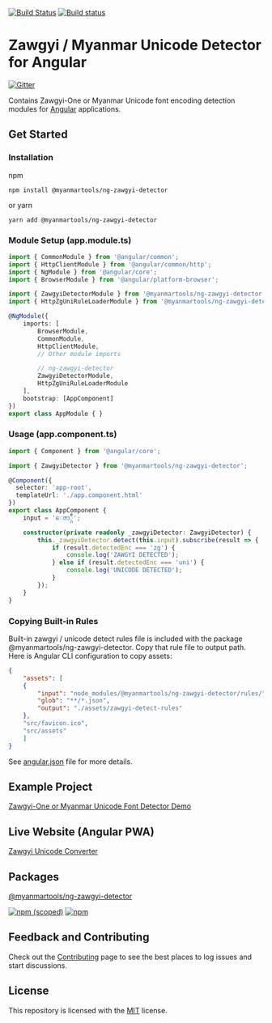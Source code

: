 [![Build Status](https://dev.azure.com/myanmartools/ng-zawgyi-detector/_apis/build/status/myanmartools.ng-zawgyi-detector?branchName=master)](https://dev.azure.com/myanmartools/ng-zawgyi-detector/_build/latest?definitionId=2&branchName=master)
[![Build status](https://ci.appveyor.com/api/projects/status/t085y7bwcjgvtl2e?svg=true)](https://ci.appveyor.com/project/admindagonmetriccom/ng-zawgyi-detector)

# Zawgyi / Myanmar Unicode Detector for Angular

[![Gitter](https://badges.gitter.im/myanmartools/community.svg)](https://gitter.im/myanmartools/community?utm_source=badge&utm_medium=badge&utm_campaign=pr-badge)

Contains Zawgyi-One or Myanmar Unicode font encoding detection modules for [Angular](https://angular.io/) applications.

## Get Started

### Installation

npm

```shell
npm install @myanmartools/ng-zawgyi-detector
```

or yarn

```shell
yarn add @myanmartools/ng-zawgyi-detector
```

### Module Setup (app.module.ts)

```typescript
import { CommonModule } from '@angular/common';
import { HttpClientModule } from '@angular/common/http';
import { NgModule } from '@angular/core';
import { BrowserModule } from '@angular/platform-browser';

import { ZawgyiDetectorModule } from '@myanmartools/ng-zawgyi-detector';
import { HttpZgUniRuleLoaderModule } from '@myanmartools/ng-zawgyi-detector/http-loader';

@NgModule({
    imports: [
        BrowserModule,
        CommonModule,
        HttpClientModule,
        // Other module imports

        // ng-zawgyi-detector
        ZawgyiDetectorModule,
        HttpZgUniRuleLoaderModule
    ],
    bootstrap: [AppComponent]
})
export class AppModule { }
```

### Usage (app.component.ts)

```typescript
import { Component } from '@angular/core';

import { ZawgyiDetector } from '@myanmartools/ng-zawgyi-detector';

@Component({
  selector: 'app-root',
  templateUrl: './app.component.html'
})
export class AppComponent {
    input = 'ေဇာ္ဂ်ီ';

    constructor(private readonly _zawgyiDetector: ZawgyiDetector) {
        this._zawgyiDetector.detect(this.input).subscribe(result => {
            if (result.detectedEnc === 'zg') {
                console.log('ZAWGYI DETECTED');
            } else if (result.detectedEnc === 'uni') {
                console.log('UNICODE DETECTED');
            }
        });
    }
}
```

### Copying Built-in Rules

Built-in zawgyi / unicode detect rules file is included with the package @myanmartools/ng-zawgyi-detector. Copy that rule file to output path. Here is Angular CLI configuration to copy assets:

```json
{
    "assets": [
    {
        "input": "node_modules/@myanmartools/ng-zawgyi-detector/rules/",
        "glob": "**/*.json",
        "output": "./assets/zawgyi-detect-rules"
    },
    "src/favicon.ico",
    "src/assets"
    ]
}
```

See [angular.json](https://github.com/myanmartools/ng-zawgyi-detector/blob/master/angular.json) file for more details.

## Example Project

[Zawgyi-One or Myanmar Unicode Font Detector Demo](https://github.com/myanmartools/ng-zawgyi-detector/tree/master/samples/ng-zawgyi-detector-demo)

## Live Website (Angular PWA)

[Zawgyi Unicode Converter](https://zawgyi-unicode-converter.myanmartools.com)

## Packages

[@myanmartools/ng-zawgyi-detector](https://www.npmjs.com/package/@myanmartools/ng-zawgyi-detector)

[![npm (scoped)](https://img.shields.io/npm/v/@myanmartools/ng-zawgyi-detector.svg)](https://www.npmjs.com/package/@myanmartools/ng-zawgyi-detector)
[![npm](https://img.shields.io/npm/dm/@myanmartools/ng-zawgyi-detector.svg)](https://www.npmjs.com/package/@myanmartools/ng-zawgyi-detector)

## Feedback and Contributing

Check out the [Contributing](https://github.com/myanmartools/ng-zawgyi-detector/blob/master/CONTRIBUTING.md) page to see the best places to log issues and start discussions.

## License

This repository is licensed with the [MIT](https://github.com/myanmartools/ng-zawgyi-detector/blob/master/LICENSE) license.